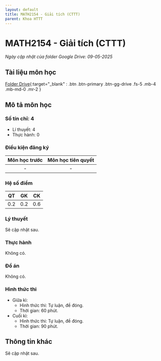 ```yaml
---
layout: default
title: MATH2154 - Giải tích (CTTT)
parent: Khoa HTTT
---
```


# MATH2154 - Giải tích (CTTT)

*Ngày cập nhật của folder Google Drive: 09-05-2025*
## Tài liệu môn học

[Folder Drive](https://drive.google.com/drive/folders/16DiwXXu0qhSzNRvftccqEmZJqHaIuZF-?usp=drive_link){:target="_blank" : .btn .btn-primary .btn-gg-drive .fs-5 .mb-4 .mb-md-0 .mr-2 }

## Mô tả môn học

### Số tín chỉ: 4
- Lí thuyết: 4
- Thực hành: 0

### Điều kiện đăng ký

| Môn học trước | Môn học tiên quyết |  
|------|-----|  
| <center> - </center> | <center>-</center> |  

### Hệ số điểm

| QT | GK | CK |  
|------|-----|-----|  
| <center> 0.2 </center> | <center> 0.2 </center> | <center> 0.6 </center> |  

### Lý thuyết
Sẽ cập nhật sau.
### Thực hành

Không có.

### Đồ án

Không có.

### Hình thức thi

- Giữa kì:
  + Hình thức thi: Tự luận, đề đóng.
  + Thời gian: 60 phút.
- Cuối kì:
  + Hình thức thi: Tự luận, đề đóng.
  + Thời gian: 90 phút.

## Thông tin khác

Sẽ cập nhật sau.
